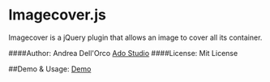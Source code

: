 Imagecover.js
==========
Imagecover is a jQuery plugin that allows an image to cover all its container.

####Author: Andrea Dell'Orco [Ado Studio](http://www.adostudio.it)
####License: Mit License

##Demo & Usage: [Demo](http://dev.adostudio.it/jquery/imagecover/demo.html)
